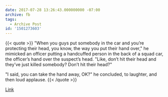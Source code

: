 ```yaml
---
date: 2017-07-28 13:26:43.000000000 -07:00
archive: fb
tags: 
  - Archive Post
id: '1501273603'
---
```


{{< quote >}}
"When you guys put somebody in the car and you’re protecting their head, you know, the way you put their hand over," he mimicked an officer putting a handcuffed person in the back of a squad car, the officer’s hand over the suspect’s head. "Like, don’t hit their head and they’ve just killed somebody? Don’t hit their head?"

"I said, you can take the hand away, OK?" he concluded, to laughter, and then loud applause.
{{< /quote >}}

[Link](http://talkingpointsmemo.com/livewire/trump-speech-ms13-long-island)
